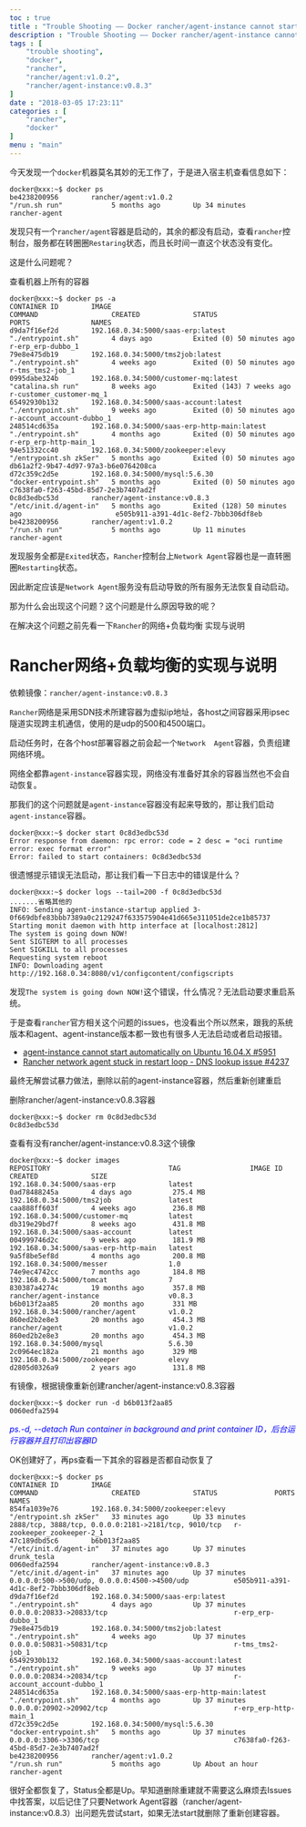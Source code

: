 ```yaml
---
toc : true
title : "Trouble Shooting —— Docker rancher/agent-instance cannot start automatically"
description : "Trouble Shooting —— Docker rancher/agent-instance cannot start automatically"
tags : [
	"trouble shooting",
	"docker",
	"rancher",
	"rancher/agent:v1.0.2",
	"rancher/agent-instance:v0.8.3"
]
date : "2018-03-05 17:23:11"
categories : [
	"rancher",
	"docker"
]
menu : "main"
---
```



今天发现一个`docker`机器莫名其妙的无工作了，于是进入宿主机查看信息如下：

```
docker@xxx:~$ docker ps
be4238200956        rancher/agent:v1.0.2                          "/run.sh run"            5 months ago        Up 34 minutes                                                              rancher-agent

```

发现只有一个`rancher/agent`容器是启动的，其余的都没有启动，查看`rancher`控制台，服务都在转圈圈`Restaring`状态，而且长时间一直这个状态没有变化。

这是什么问题呢？

查看机器上所有的容器

```
docker@xxx:~$ docker ps -a
CONTAINER ID        IMAGE                                         COMMAND                  CREATED             STATUS                        PORTS               NAMES
d9da7f16ef2d        192.168.0.34:5000/saas-erp:latest             "./entrypoint.sh"        4 days ago          Exited (0) 50 minutes ago                         r-erp_erp-dubbo_1
79e8e475db19        192.168.0.34:5000/tms2job:latest              "./entrypoint.sh"        4 weeks ago         Exited (0) 50 minutes ago                         r-tms_tms2-job_1
0995dabe324b        192.168.0.34:5000/customer-mq:latest          "catalina.sh run"        8 weeks ago         Exited (143) 7 weeks ago                          r-customer_customer-mq_1
65492930b132        192.168.0.34:5000/saas-account:latest         "./entrypoint.sh"        9 weeks ago         Exited (0) 50 minutes ago                         r-account_account-dubbo_1
248514cd635a        192.168.0.34:5000/saas-erp-http-main:latest   "./entrypoint.sh"        4 months ago        Exited (0) 50 minutes ago                         r-erp_erp-http-main_1
94e51332cc40        192.168.0.34:5000/zookeeper:elevy             "/entrypoint.sh zkSer"   5 months ago        Exited (0) 50 minutes ago                         db61a2f2-9b47-4d97-97a3-b6e0764208ca
d72c359c2d5e        192.168.0.34:5000/mysql:5.6.30                "docker-entrypoint.sh"   5 months ago        Exited (0) 50 minutes ago                         c7638fa0-f263-45bd-85d7-2e3b7407ad2f
0c8d3edbc53d        rancher/agent-instance:v0.8.3                 "/etc/init.d/agent-in"   5 months ago        Exited (128) 50 minutes ago                       e505b911-a391-4d1c-8ef2-7bbb306df8eb
be4238200956        rancher/agent:v1.0.2                          "/run.sh run"            5 months ago        Up 11 minutes                                     rancher-agent
```

发现服务全都是`Exited`状态，`Rancher`控制台上`Network Agent`容器也是一直转圈圈`Restarting`状态。

因此断定应该是`Network Agent`服务没有启动导致的所有服务无法恢复自动启动。

那为什么会出现这个问题？这个问题是什么原因导致的呢？

在解决这个问题之前先看一下`Rancher`的网络+负载均衡 实现与说明

# Rancher网络+负载均衡的实现与说明

依赖镜像：`rancher/agent-instance:v0.8.3`

`Rancher`网络是采用SDN技术所建容器为虚拟ip地址，各host之间容器采用ipsec隧道实现跨主机通信，使用的是udp的500和4500端口。

启动任务时，在各个host部署容器之前会起一个`Network  Agent`容器，负责组建网络环境。

网络全都靠`agent-instance`容器实现，网络没有准备好其余的容器当然也不会自动恢复。

那我们的这个问题就是`agent-instance`容器没有起来导致的，那让我们启动`agent-instance`容器。

```
docker@xxx:~$ docker start 0c8d3edbc53d
Error response from daemon: rpc error: code = 2 desc = "oci runtime error: exec format error"
Error: failed to start containers: 0c8d3edbc53d
```

很遗憾提示错误无法启动，那让我们看一下日志中的错误是什么？

```
docker@xxx:~$ docker logs --tail=200 -f 0c8d3edbc53d
.......省略其他的
INFO: Sending agent-instance-startup applied 3-0f669dbfe83bbb7389a0c2129247f633575904e41d665e311051de2ce1b85737
Starting monit daemon with http interface at [localhost:2812]
The system is going down NOW!
Sent SIGTERM to all processes
Sent SIGKILL to all processes
Requesting system reboot
INFO: Downloading agent http://192.168.0.34:8080/v1/configcontent/configscripts
```

发现`The system is going down NOW!`这个错误，什么情况？无法启动要求重启系统。

于是查看`rancher`官方相关这个问题的issues，也没看出个所以然来，跟我的系统版本和agent、agent-instance版本都一致也有很多人无法启动或者启动报错。

* [agent-instance cannot start automatically on Ubuntu 16.04.X #5951](https://github.com/rancher/rancher/issues/5951)
* [Rancher network agent stuck in restart loop - DNS lookup issue #4237](https://github.com/rancher/rancher/issues/4237)


最终无解尝试暴力做法，删除以前的agent-instance容器，然后重新创建重启

删除rancher/agent-instance:v0.8.3容器

```
docker@xxx:~$ docker rm 0c8d3edbc53d
0c8d3edbc53d
```

查看有没有rancher/agent-instance:v0.8.3这个镜像

```
docker@xxx:~$ docker images
REPOSITORY                             TAG                 IMAGE ID            CREATED             SIZE
192.168.0.34:5000/saas-erp             latest              0ad78488245a        4 days ago          275.4 MB
192.168.0.34:5000/tms2job              latest              caa888ff603f        4 weeks ago         236.8 MB
192.168.0.34:5000/customer-mq          latest              db319e29bd7f        8 weeks ago         431.8 MB
192.168.0.34:5000/saas-account         latest              004999746d2c        9 weeks ago         181.9 MB
192.168.0.34:5000/saas-erp-http-main   latest              9a5f8be5ef8d        4 months ago        200.8 MB
192.168.0.34:5000/messer               1.0                 74e9ec4742cc        7 months ago        184.8 MB
192.168.0.34:5000/tomcat               7                   830387a4274c        19 months ago       357.8 MB
rancher/agent-instance                 v0.8.3              b6b013f2aa85        20 months ago       331 MB
192.168.0.34:5000/rancher/agent        v1.0.2              860ed2b2e8e3        20 months ago       454.3 MB
rancher/agent                          v1.0.2              860ed2b2e8e3        20 months ago       454.3 MB
192.168.0.34:5000/mysql                5.6.30              2c0964ec182a        21 months ago       329 MB
192.168.0.34:5000/zookeeper            elevy               d2805d0326a9        2 years ago         131.8 MB
```

有镜像，根据镜像重新创建rancher/agent-instance:v0.8.3容器

```
docker@xxx:~$ docker run -d b6b013f2aa85
0060edfa2594
```

<span style="color:blue">*ps.-d, --detach                    Run container in background and print container ID，后台运行容器并且打印出容器ID*</span>

OK创建好了，再ps查看一下其余的容器是否都自动恢复了

```
docker@xxx:~$ docker ps
CONTAINER ID        IMAGE                                         COMMAND                  CREATED             STATUS              PORTS                                                  NAMES
854fa1039e76        192.168.0.34:5000/zookeeper:elevy             "/entrypoint.sh zkSer"   33 minutes ago      Up 33 minutes       2888/tcp, 3888/tcp, 0.0.0.0:2181->2181/tcp, 9010/tcp   r-zookeeper_zookeeper-2_1
47c189dbd5c6        b6b013f2aa85                                  "/etc/init.d/agent-in"   37 minutes ago      Up 37 minutes                                                              drunk_tesla
0060edfa2594        rancher/agent-instance:v0.8.3                 "/etc/init.d/agent-in"   37 minutes ago      Up 37 minutes       0.0.0.0:500->500/udp, 0.0.0.0:4500->4500/udp           e505b911-a391-4d1c-8ef2-7bbb306df8eb
d9da7f16ef2d        192.168.0.34:5000/saas-erp:latest             "./entrypoint.sh"        4 days ago          Up 37 minutes       0.0.0.0:20833->20833/tcp                               r-erp_erp-dubbo_1
79e8e475db19        192.168.0.34:5000/tms2job:latest              "./entrypoint.sh"        4 weeks ago         Up 37 minutes       0.0.0.0:50831->50831/tcp                               r-tms_tms2-job_1
65492930b132        192.168.0.34:5000/saas-account:latest         "./entrypoint.sh"        9 weeks ago         Up 37 minutes       0.0.0.0:20834->20834/tcp                               r-account_account-dubbo_1
248514cd635a        192.168.0.34:5000/saas-erp-http-main:latest   "./entrypoint.sh"        4 months ago        Up 37 minutes       0.0.0.0:20902->20902/tcp                               r-erp_erp-http-main_1
d72c359c2d5e        192.168.0.34:5000/mysql:5.6.30                "docker-entrypoint.sh"   5 months ago        Up 37 minutes       0.0.0.0:3306->3306/tcp                                 c7638fa0-f263-45bd-85d7-2e3b7407ad2f
be4238200956        rancher/agent:v1.0.2                          "/run.sh run"            5 months ago        Up About an hour                                                           rancher-agent
```

很好全都恢复了，Status全都是Up。早知道删除重建就不需要这么麻烦去Issues中找答案，以后记住了只要Network  Agent容器（rancher/agent-instance:v0.8.3）出问题先尝试start，如果无法start就删除了重新创建容器。

